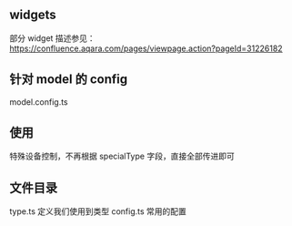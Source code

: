 <!--
 * @Date: 2020-07-23 11:11:32
 * @LastEditors: 刘亚雄
-->

## widgets

部分 widget 描述参见：https://confluence.aqara.com/pages/viewpage.action?pageId=31226182

## 针对 model 的 config

model.config.ts

## 使用

特殊设备控制，不再根据 specialType 字段，直接全部传进即可

## 文件目录

type.ts 定义我们使用到类型
config.ts 常用的配置
